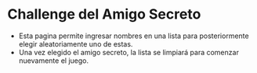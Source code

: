 <h1>Challenge del Amigo Secreto</h1>

- Esta pagina permite ingresar nombres en una lista para posteriormente elegir aleatoriamente uno de estas.
- Una vez elegido el amigo secreto, la lista se limpiará para comenzar nuevamente el juego.